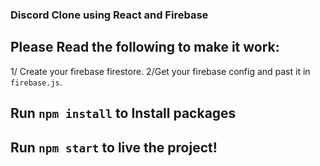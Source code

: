 
### Discord Clone using React and Firebase
## Please Read the following to make it work:

1/ Create your firebase firestore.
2/Get your firebase config and past it in `firebase.js`.

## Run `npm install` to Install packages
## Run `npm start` to live the project!